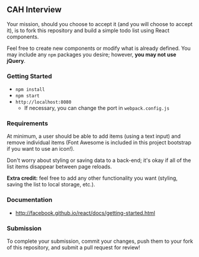 ## CAH Interview

Your mission, should you choose to accept it (and you will choose to accept it),
is to fork this repository and build a simple todo list using React components.

Feel free to create new components or modify what is already defined. You may
include any `npm` packages you desire; however, **you may not use jQuery**.

### Getting Started

- `npm install`
- `npm start`
- `http://localhost:8080`
  - If necessary, you can change the port in `webpack.config.js`

### Requirements

At minimum, a user should be able to add items (using a text input) and remove
individual items (Font Awesome is included in this project bootstrap if you
want to use an icon!).

Don't worry about styling or saving data to a back-end; it's okay if all of the
list items disappear between page reloads.

**Extra credit:** feel free to add any other functionality you want (styling,
 saving the list to local storage, etc.).

### Documentation

 - http://facebook.github.io/react/docs/getting-started.html

### Submission

To complete your submission, commit your changes, push them to your fork of this
repository, and submit a pull request for review!
